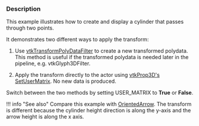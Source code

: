 ### Description
This example illustrates how to create and display a cylinder that passes through two points.

It demonstrates two different ways to apply the transform:

1. Use [vtkTransformPolyDataFilter](http://www.vtk.org/doc/nightly/html/classvtkTransformPolyDataFilter.html) to create a new transformed polydata. This method is useful if the transformed polydata is needed later in the pipeline, e.g. vtkGlyph3DFilter.

2. Apply the transform directly to the actor using [vtkProp3D's SetUserMatrix](http://www.vtk.org/doc/nightly/html/classvtkProp3D.html#a950378fc70405a58bd998c00f84a39a3). No new data is produced.

Switch between the two methods by setting USER_MATRIX to **True** or **False**.

!!! info "See also"
    Compare this example with [OrientedArrow](/Python/GeometricObjects/OrientedArrow). The transform is different because the cylinder height direction is along the y-axis and the arrow height is along the x axis.
